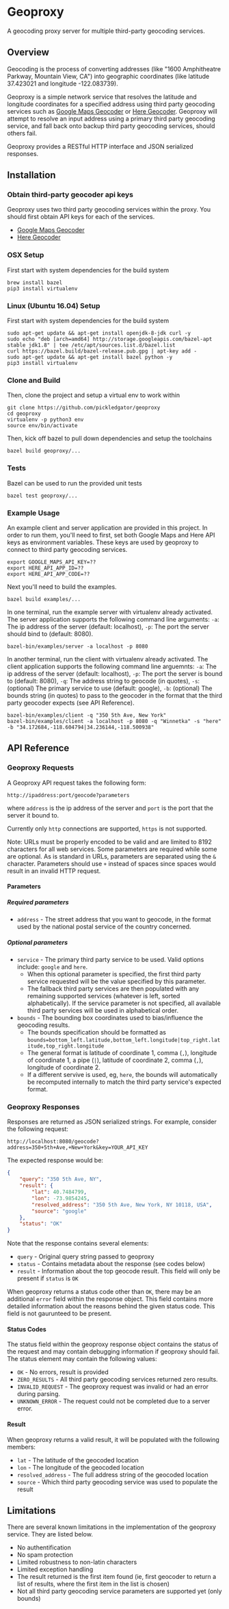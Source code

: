 # Geoproxy
A geocoding proxy server for multiple third-party geocoding services.

## Overview
Geocoding is the process of converting addresses (like "1600 Amphitheatre Parkway, Mountain View, CA") into geographic coordinates (like latitude 37.423021 and longitude -122.083739).

Geoproxy is a simple network service that resolves the latitude and longitude coordinates for a specified address using third party geocoding services such as [Google Maps Geocoder](https://developers.google.com/maps/documentation/geocoding/intro) or [Here Geocoder](https://developer.here.com/documentation/geocoder/topics/what-is.html). Geoproxy will attempt to resolve an input address using a primary third party geocoding service, and fall back onto backup third party geocoding services, should others fail.

Geoproxy provides a RESTful HTTP interface and JSON serialized responses.

## Installation

### Obtain third-party geocoder api keys
Geoproxy uses two third party geocoding services within the proxy. You should first obtain API keys for each of the services.
* [Google Maps Geocoder](https://developers.google.com/maps/documentation/geocoding/intro)
* [Here Geocoder](https://developer.here.com/documentation/geocoder/topics/what-is.html)

### OSX Setup
First start with system dependencies for the build system
```shell
brew install bazel
pip3 install virtualenv
```

### Linux (Ubuntu 16.04) Setup
First start with system dependencies for the build system
```shell
sudo apt-get update && apt-get install openjdk-8-jdk curl -y
sudo echo "deb [arch=amd64] http://storage.googleapis.com/bazel-apt stable jdk1.8" | tee /etc/apt/sources.list.d/bazel.list
curl https://bazel.build/bazel-release.pub.gpg | apt-key add -
sudo apt-get update && apt-get install bazel python -y
pip3 install virtualenv
```

### Clone and Build
Then, clone the project and setup a virtual env to work within
```shell
git clone https://github.com/pickledgator/geoproxy
cd geoproxy
virtualenv -p python3 env
source env/bin/activate
```

Then, kick off bazel to pull down dependencies and setup the toolchains
```shell
bazel build geoproxy/...
```

### Tests
Bazel can be used to run the provided unit tests
```shell
bazel test geoproxy/...
```

### Example Usage
An example client and server application are provided in this project. In order to run them, you'll need to first, set both Google Maps and Here API keys as environment variables. These keys are used by geoproxy to connect to third party geocoding services.
```shell
export GOOGLE_MAPS_API_KEY=??
export HERE_API_APP_ID=??
export HERE_API_APP_CODE=??
```

Next you'll need to build the examples.
```shell
bazel build examples/...
```

In one terminal, run the example server with virtualenv already activated. The server application supports the following command line arguments: `-a`: The ip address of the server (default: localhost), `-p`: The port the server should bind to (default: 8080).
```shell
bazel-bin/examples/server -a localhost -p 8080
```

In another terminal, run the client with virtualenv already activated. The client application supports the following command line arguemnts: `-a`: The ip address of the server (default: localhost), `-p`: The port the server is bound to (default: 8080), `-q`: The address string to geocode (in quotes), `-s`: (optional) The primary service to use (default: google), `-b`: (optional) The bounds string (in quotes) to pass to the geocoder in the format that the third party geocoder expects (see API Reference).
```shell
bazel-bin/examples/client -q "350 5th Ave, New York"
bazel-bin/examples/client -a localhost -p 8080 -q "Winnetka" -s "here" -b "34.172684,-118.604794|34.236144,-118.500938"
```

## API Reference
### Geoproxy Requests
A Geoproxy API request takes the following form:
```
http://ipaddress:port/geocode?parameters
```
where `address` is the ip address of the server and `port` is the port that the server it bound to.

Currently only `http` connections are supported, `https` is not supported.

Note: URLs must be properly encoded to be valid and are limited to 8192 characters for all web services. Some parameters are required while some are optional. As is standard in URLs, parameters are separated using the `&` character. Parameters should use `+` instead of spaces since spaces would result in an invalid HTTP request.

#### Parameters
##### Required parameters
* `address` - The street address that you want to geocode, in the format used by the national postal service of the country concerned.

##### Optional parameters
* `service` - The primary third party service to be used. Valid options include: `google` and `here`. 
    * When this optional parameter is specified, the first third party service requested will be the value specified by this parameter. 
    * The fallback third party services are then populated with any remaining supported services (whatever is left, sorted alphabetically). If the service parameter is not specified, all available third party services will be used in alphabetical order.
* `bounds` - The bounding box coordinates used to bias/influence the geocoding results. 
    * The bounds specification should be formatted as `bounds=bottom_left.latitude,bottom_left.longitude|top_right.latitude,top_right.longitude`
    * The general format is latitude of coordinate 1, comma (`,`), longitude of coordinate 1, a pipe (`|`), latitude of coordinate 2, comma (`,`), longitude of coordinate 2.
    * If a different servive is used, eg, `here`, the bounds will automatically be recomputed internally to match the third party service's expected format.

### Geoproxy Responses
Responses are returned as JSON serialized strings. For example, consider the following request:
```
http://localhost:8080/geocode?address=350+5th+Ave,+New+York&key=YOUR_API_KEY
```

The expected response would be:
```json
{
    "query": "350 5th Ave, NY",
    "result": {
        "lat": 40.7484799,
        "lon": -73.9854245,
        "resolved_address": "350 5th Ave, New York, NY 10118, USA",
        "source": "google"
    },
    "status": "OK"
}
```

Note that the response contains several elements:
* `query` - Original query string passed to geoproxy
* `status` - Contains metadata about the response (see codes below)
* `result` - Information about the top geocode result. This field will only be present if `status` is `OK`

When geoproxy returns a status code other than `OK`, there may be an additional `error` field within the response object. This field contains more detailed information about the reasons behind the given status code. This field is not gaurunteed to be present. 

#### Status Codes
The status field within the geoproxy response object contains the status of the request and may contain debugging information if geoproxy should fail. The status element may contain the following values:
* `OK` - No errors, result is provided
* `ZERO_RESULTS` - All third party geocoding services returned zero results.
* `INVALID_REQUEST` - The geoproxy request was invalid or had an error during parsing.
* `UNKNOWN_ERROR` - The request could not be completed due to a server error.

#### Result
When geoproxy returns a valid result, it will be populated with the following members:
* `lat` - The latitude of the geocoded location
* `lon` - The longitude of the geocoded location
* `resolved_address` - The full address string of the geocoded location
* `source` - Which third party geocoding service was used to populate the result

## Limitations
There are several known limitations in the implementation of the geoproxy service. They are listed below.
* No authentification
* No spam protection
* Limited robustness to non-latin characters
* Limited exception handling
* The result returned is the first item found (ie, first geocoder to return a list of results, where the first item in the list is chosen)
* Not all third party geocoding service parameters are supported yet (only bounds)
